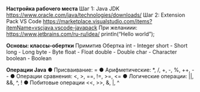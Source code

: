 __Настройка рабочего места__
Шаг 1:
Java JDK https://www.oracle.com/java/technologies/downloads/
Шаг 2:
Extension Pack VS Code
https://marketplace.visualstudio.com/items?itemName=vscjava.vscode-javapack
При желаниии:
https://www.jetbrains.com/ru-ru/idea/
println(“Hello world”);

__Основы: классы-обертки__
Примитив Обертка
int - Integer
short - Short
long - Long
byte - Byte
float - Float
double - Double
char - Character
boolean - Boolean

__Операции Java__
● Присваивание: =
● Арифметические: *, /, +, -, %, ++, --
● Операции сравнения: <, >, ==, !=, >=, <=
● Логические операции: ||, &&, ^, !
● Побитовые операции <<, >>, &, |, ^
